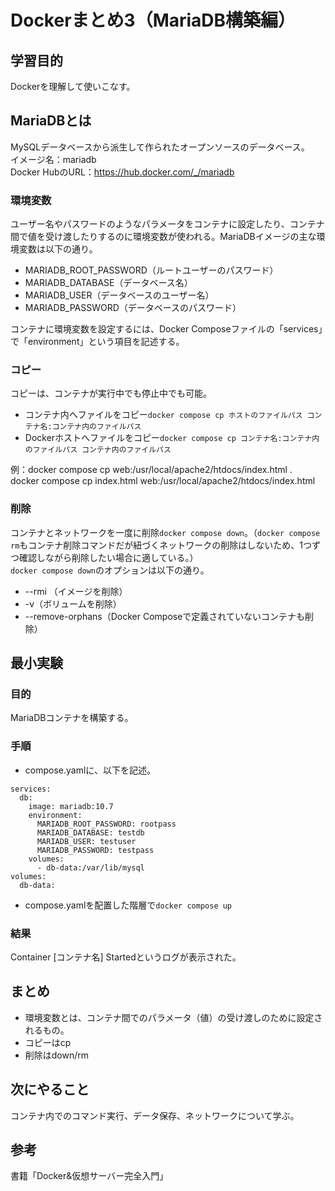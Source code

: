 # Dockerまとめ3（MariaDB構築編）

## 学習目的
Dockerを理解して使いこなす。

## MariaDBとは
MySQLデータベースから派生して作られたオープンソースのデータベース。  
イメージ名：mariadb  
Docker HubのURL：https://hub.docker.com/_/mariadb  

### 環境変数 
ユーザー名やパスワードのようなパラメータをコンテナに設定したり、コンテナ間で値を受け渡したりするのに環境変数が使われる。MariaDBイメージの主な環境変数は以下の通り。  
- MARIADB_ROOT_PASSWORD（ルートユーザーのパスワード）  
- MARIADB_DATABASE（データベース名）  
- MARIADB_USER（データベースのユーザー名）  
- MARIADB_PASSWORD（データベースのパスワード）  

コンテナに環境変数を設定するには、Docker Composeファイルの「services」で「environment」という項目を記述する。

### コピー
コピーは、コンテナが実行中でも停止中でも可能。  
- コンテナ内へファイルをコピー`docker compose cp ホストのファイルパス コンテナ名:コンテナ内のファイルパス`  
- Dockerホストへファイルをコピー`docker compose cp コンテナ名:コンテナ内のファイルパス コンテナ内のファイルパス`

例：docker compose cp web:/usr/local/apache2/htdocs/index.html .  
docker compose cp index.html web:/usr/local/apache2/htdocs/index.html  

### 削除
コンテナとネットワークを一度に削除`docker compose down`。（`docker compose rm`もコンテナ削除コマンドだが紐づくネットワークの削除はしないため、1つずつ確認しながら削除したい場合に適している。）  
`docker compose down`のオプションは以下の通り。  
- --rmi （イメージを削除）  
- -v（ボリュームを削除）  
- --remove-orphans（Docker Composeで定義されていないコンテナも削除）

## 最小実験
### 目的
MariaDBコンテナを構築する。

### 手順
- compose.yamlに、以下を記述。  
```
services:
  db:
    image: mariadb:10.7
    environment:
      MARIADB_ROOT_PASSWORD: rootpass
      MARIADB_DATABASE: testdb
      MARIADB_USER: testuser
      MARIADB_PASSWORD: testpass
    volumes:
      - db-data:/var/lib/mysql
volumes:
  db-data:
```

- compose.yamlを配置した階層で`docker compose up`
### 結果
Container [コンテナ名] Startedというログが表示された。

## まとめ
- 環境変数とは、コンテナ間でのパラメータ（値）の受け渡しのために設定されるもの。
- コピーはcp
- 削除はdown/rm

## 次にやること
コンテナ内でのコマンド実行、データ保存、ネットワークについて学ぶ。

## 参考
書籍「Docker&仮想サーバー完全入門」

